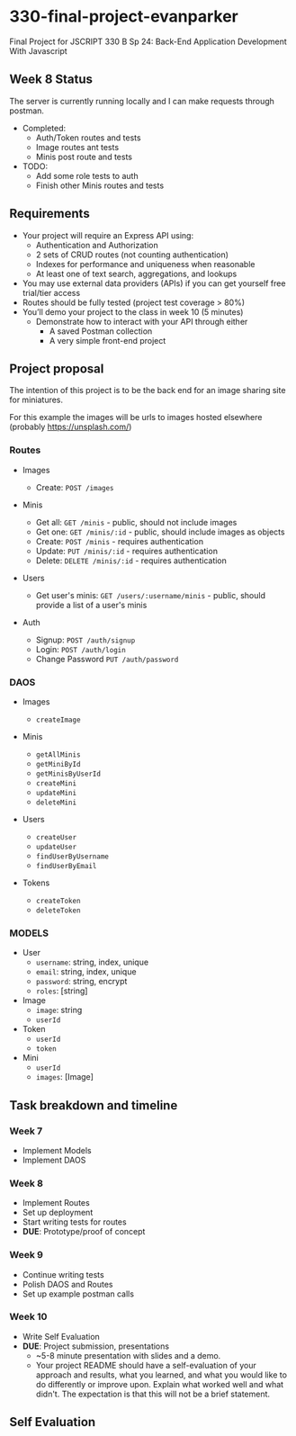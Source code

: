 # 330-final-project-evanparker

Final Project for JSCRIPT 330 B Sp 24: Back-End Application Development With Javascript

## Week 8 Status

The server is currently running locally and I can make requests through postman.

- Completed:
  - Auth/Token routes and tests
  - Image routes ant tests
  - Minis post route and tests
- TODO:
  - Add some role tests to auth
  - Finish other Minis routes and tests

## Requirements

- Your project will require an Express API using:
  - Authentication and Authorization
  - 2 sets of CRUD routes (not counting authentication)
  - Indexes for performance and uniqueness when reasonable
  - At least one of text search, aggregations, and lookups
- You may use external data providers (APIs) if you can get yourself free trial/tier access
- Routes should be fully tested (project test coverage > 80%)
- You’ll demo your project to the class in week 10 (5 minutes)
  - Demonstrate how to interact with your API through either
    - A saved Postman collection
    - A very simple front-end project

## Project proposal

The intention of this project is to be the back end for an image sharing site for miniatures.

For this example the images will be urls to images hosted elsewhere (probably https://unsplash.com/)

### Routes

- Images

  - Create: `POST /images`

- Minis

  - Get all: `GET /minis` - public, should not include images
  - Get one: `GET /minis/:id` - public, should include images as objects
  - Create: `POST /minis` - requires authentication
  - Update: `PUT /minis/:id` - requires authentication
  - Delete: `DELETE /minis/:id` - requires authentication

- Users

  - Get user's minis: `GET /users/:username/minis` - public, should provide a list of a user's minis

- Auth
  - Signup: `POST /auth/signup`
  - Login: `POST /auth/login`
  - Change Password `PUT /auth/password`

### DAOS

- Images

  - `createImage`

- Minis

  - `getAllMinis`
  - `getMiniById`
  - `getMinisByUserId`
  - `createMini`
  - `updateMini`
  - `deleteMini`

- Users

  - `createUser`
  - `updateUser`
  - `findUserByUsername`
  - `findUserByEmail`

- Tokens
  - `createToken`
  - `deleteToken`

### MODELS

- User
  - `username`: string, index, unique
  - `email`: string, index, unique
  - `password`: string, encrypt
  - `roles`: [string]
- Image
  - `image`: string
  - `userId`
- Token
  - `userId`
  - `token`
- Mini
  - `userId`
  - `images`: [Image]

## Task breakdown and timeline

### Week 7

- Implement Models
- Implement DAOS

### Week 8

- Implement Routes
- Set up deployment
- Start writing tests for routes
- **DUE**: Prototype/proof of concept

### Week 9

- Continue writing tests
- Polish DAOS and Routes
- Set up example postman calls

### Week 10

- Write Self Evaluation
- **DUE**: Project submission, presentations
  - ~5-8 minute presentation with slides and a demo.
  - Your project README should have a self-evaluation of your approach and results, what you learned, and what you would like to do differently or improve upon. Explain what worked well and what didn't. The expectation is that this will not be a brief statement.

## Self Evaluation
